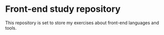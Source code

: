 # Front-end study repository
This repository is set to store my exercises about front-end languages and tools.
